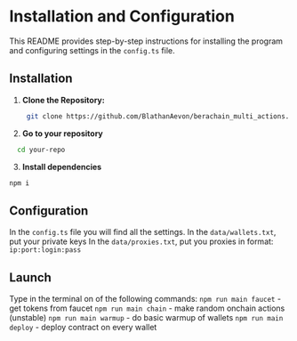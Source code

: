 # Installation and Configuration

This README provides step-by-step instructions for installing the program and configuring settings in the `config.ts` file.

## Installation

1. **Clone the Repository:**

   ```bash
    git clone https://github.com/BlathanAevon/berachain_multi_actions.git
   ```

2. **Go to your repository**

 ```bash
   cd your-repo
 ```

3. **Install dependencies**

  ```bash
  npm i
  ```

## Configuration

In the `config.ts` file you will find all the settings.
In the `data/wallets.txt`, put your private keys
In the `data/proxies.txt`, put you proxies in format: `ip:port:login:pass`

## Launch

Type in the terminal on of the following commands:
`npm run main faucet` - get tokens from faucet
`npm run main chain` - make random onchain actions (unstable)
`npm run main warmup` - do basic warmup of wallets
`npm run main deploy` - deploy contract on every wallet
